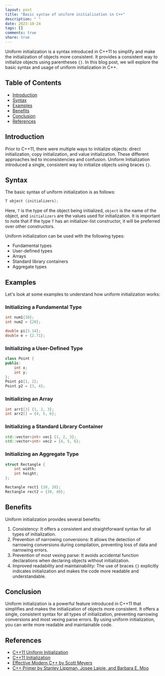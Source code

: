 ```yaml
---
layout: post
title: "Basic syntax of uniform initialization in C++"
description: " "
date: 2023-10-24
tags: []
comments: true
share: true
---
```


Uniform initialization is a syntax introduced in C++11 to simplify and make the initialization of objects more consistent. It provides a consistent way to initialize objects using parentheses `{}`. In this blog post, we will explore the basic syntax and usage of uniform initialization in C++.

## Table of Contents

- [Introduction](#introduction)
- [Syntax](#syntax)
- [Examples](#examples)
- [Benefits](#benefits)
- [Conclusion](#conclusion)
- [References](#references)

## Introduction

Prior to C++11, there were multiple ways to initialize objects: direct initialization, copy initialization, and value initialization. These different approaches led to inconsistencies and confusion. Uniform Initialization introduced a single, consistent way to initialize objects using braces `{}`.

## Syntax

The basic syntax of uniform initialization is as follows:

```cpp
T object {initializers};
```

Here, `T` is the type of the object being initialized, `object` is the name of the object, and `initializers` are the values used for initialization. It is important to note that if the type `T` has an initializer-list constructor, it will be preferred over other constructors.

Uniform initialization can be used with the following types:

- Fundamental types
- User-defined types
- Arrays
- Standard library containers
- Aggregate types

## Examples

Let's look at some examples to understand how uniform initialization works:

### Initializing a Fundamental Type

```cpp
int num1{10};
int num2 = {20};

double pi{3.14};
double e = {2.71};
```

### Initializing a User-Defined Type

```cpp
class Point {
public:
    int x;
    int y;
};
Point p1{1, 2};
Point p2 = {3, 4};
```

### Initializing an Array

```cpp
int arr1[3] {1, 2, 3};
int arr2[] = {4, 5, 6};
```

### Initializing a Standard Library Container

```cpp
std::vector<int> vec1 {1, 2, 3};
std::vector<int> vec2 = {4, 5, 6};
```

### Initializing an Aggregate Type

```cpp
struct Rectangle {
    int width;
    int height;
};

Rectangle rect1 {10, 20};
Rectangle rect2 = {30, 40};
```

## Benefits

Uniform initialization provides several benefits:

1. Consistency: It offers a consistent and straightforward syntax for all types of initialization.
2. Prevention of narrowing conversions: It allows the detection of narrowing conversions during compilation, preventing loss of data and narrowing errors.
3. Prevention of most vexing parse: It avoids accidental function declarations when declaring objects without initialization.
4. Improved readability and maintainability: The use of braces `{}` explicitly indicates initialization and makes the code more readable and understandable.

## Conclusion

Uniform initialization is a powerful feature introduced in C++11 that simplifies and makes the initialization of objects more consistent. It offers a single, consistent syntax for all types of initialization, preventing narrowing conversions and most vexing parse errors. By using uniform initialization, you can write more readable and maintainable code.

## References

- [C++11 Uniform Initialization](https://en.cppreference.com/w/cpp/language/initializer_list)
- [C++11 Initialization](https://www.geeksforgeeks.org/initialization-of-non-static-members-in-c/)
- [Effective Modern C++ by Scott Meyers](https://www.oreilly.com/library/view/effective-modern-c/9781491908419/)
- [C++ Primer by Stanley Lippman, Josee Lajoie, and Barbara E. Moo](https://www.oreilly.com/library/view/c-primer-fifth/9780133053035/)